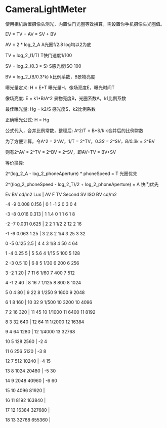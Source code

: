 ﻿# CameraLightMeter
使用相机后置摄像头测光，内置快门光圈等效换算，需设置你手机摄像头光圈值。



EV = TV + AV = SV + BV

AV = 2 * log_2_A        A光圈f/2.8     log均以2为底

TV = log_2_(1/T)        T快门速度1/100

SV = log_2_(0.3 * S)    S感光度ISO 100

BV = log_2_(B/0.3*k)  k比例系数，B景物亮度


曝光量定义: H = E*T       曝光量H，像场亮度E，曝光时间T

像场亮度:   E = k1*B/A^2  景物亮度B，光圈系数A，k1比例系数

最佳曝光量: Hg = k2/S     感光度S，k2比例系数

正确曝光公式: H = Hg

公式代入，合并比例常数，整理后: A^2/T = B*S/k  k合并后的比例常数

为了方便计算，令A^2 = 2^AV，1/T = 2^TV，0.3*S = 2^SV，B/0.3*k = 2^BV

则有2^AV * 2^TV = 2^BV * 2^SV，即AV+TV = BV+SV


等价换算:

2^(log_2_A - log_2_phoneAperture) * phoneSpeed = T   光圈优先

2^((log_2_phoneSpeed - log_2_T)/2 + log_2_phoneAperture) = A   快门优先



Ev    BV     cd/m2   Lux    |   AV  F        TV  Second      SV  ISO      BV   cd/m2

-4     -9    0.008   0.156  |   0   1        -1   2          0    3       0     4

-3     -8    0.016   0.313  |   1   1.4      0    1          1    6       1     8

-2     -7    0.031   0.625  |   2   2        1    1/2        2    12      2     16

-1     -6    0.063   1.25   |   3   2.8      2    1/4        3    25      3     32

0      -5    0.125   2.5    |   4   4        3    1/8        4    50      4     64

1      -4    0.25    5      |   5   5.6      4    1/15       5    100     5     128

2      -3    0.5     10     |   6   8        5    1/30       6    200     6     256

3      -2    1       20     |   7   11       6    1/60       7    400     7     512

4      -1    2       40     |   8   16       7    1/125      8    800     8     1024

5      0     4       80     |   9   22       8    1/250      9    1600    9     2048

6      1     8       160    |   10  32       9    1/500      10   3200    10    4096

7      2     16      320    |   11  45       10   1/1000     11   6400    11    8192

8      3     32      640    |   12  64       11   1/2000                  12    16384

9      4     64      1280   |                12   1/4000                  13    32768

10     5     128     2560   |                -2   4

11     6     256     5120   |                -3   8

12     7     512     10240  |                -4   15

13     8     1024    20480  |                -5   30

14     9     2048    40960  |                -6   60

15     10    4096    81920  |

16     11    8192    163840 |

17     12    16384   327680 |

18     13    32768   655360 |
